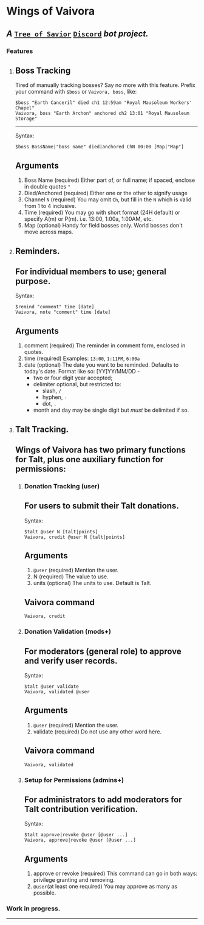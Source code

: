 # Wings of Vaivora
 _A_ [`Tree of Savior`](https://treeofsavior.com) [`Discord`](https://discordapp.com) _bot project._
---

### Features
1.  ## Boss Tracking
    Tired of manually tracking bosses? Say no more with this feature.
    Prefix your command with `$boss` or `Vaivora, boss`, like:

        $boss "Earth Canceril" died ch1 12:59am "Royal Mausoleum Workers' Chapel"
        Vaivora, boss "Earth Archon" anchored ch2 13:01 "Royal Mausoleum Storage" 

    ---
    Syntax:

        $boss BossName|"boss name" died|anchored ChN 00:00 [Map|"Map"]

    Arguments
    ---
    1.  Boss Name (required)
        Either part of, or full name; if spaced, enclose in double quotes `"`
    2.  Died/Anchored (required)
        Either one or the other to signify usage
    3.  Channel `N` (required)
        You may omit `Ch`, but fill in the `N` which is valid from 1 to 4 inclusive.
    4.  Time (required)
        You may go with short format (24H default) or specify A(m) or P(m). i.e. 13:00, 1:00a, 1:00AM, etc.
    5.  Map (optional)
        Handy for field bosses only. World bosses don't move across maps.

2.  ## Reminders.
    For individual members to use; general purpose.
    ---

    Syntax:

        $remind "comment" time [date]
        Vaivora, note "comment" time [date] 

    Arguments
    ---
    1.  comment (required)
        The reminder in comment form, enclosed in quotes.
    2.  time (required)
        Examples: `13:00`, `1:11PM`, `6:00a`
    3.  date (optional)
        The date you want to be reminded. Defaults to today's date.
        Format like so: \[YY\]YY/MM/DD -
        + two or four digit year accepted;
        + delimiter optional, but restricted to:
            + slash, `/`
            + hyphen, `-`
            + dot, `.`
        + month and day may be single digit but *must* be delimited if so.

3.  ## Talt Tracking.
    Wings of Vaivora has two primary functions for Talt, plus one auxiliary function for permissions:
    ---


    1.  ### Donation Tracking (user)
        For users to submit their Talt donations.
        ---

        Syntax:

            $talt @user N [talt|points]
            Vaivora, credit @user N [talt|points]

        Arguments
        ---
        1.  `@user` (required)
            Mention the user.
        2.  N (required)
            The value to use.
        3. units (optional)
            The units to use. Default is Talt.

        Vaivora command
        ---
        `Vaivora, credit`

    2.  ### Donation Validation (mods+)
        For moderators (general role) to approve and verify user records.
        ---

        Syntax:

            $talt @user validate
            Vaivora, validated @user
      
        Arguments
        ---
        1.  `@user` (required)
            Mention the user.
        2.  validate (required)
            Do not use any other word here.

        Vaivora command
        ---
        `Vaivora, validated`

    3.  ### Setup for Permissions (admins+)
        For administrators to add moderators for Talt contribution verification.
        ---

        Syntax:

            $talt approve|revoke @user [@user ...]
            Vaivora, approve|revoke @user [@user ...]

        Arguments
        ---
        1.  approve or revoke (required)
            This command can go in both ways: privilege granting and removing.
        2.  `@user`(at least one required)
            You may approve as many as possible.

### Work in progress.
---